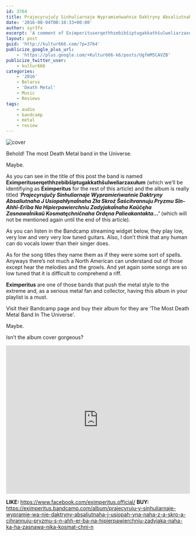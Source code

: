 ```yaml
---
id: 3764
title: Prajecyrujučy Sinhuliarnaje Wypramieńwańnie Daktryny Absaliutnaha J Usiopahłynaĺnaha Zła Skroź Šaścihrannuju Pryzmu Sîn​-​Ahhī​-​Erība Na Hipierpawierchniu Zadyjakaĺnaha Kaŭčęha Zasnawaĺnikaŭ Kosmatęchničnaha Ordęna Palieakantakta​.​.​. by Eximperituserqethhzebibšiptugakkathšulweliarzaxułum - A Comment
date: '2016-08-04T00:10:33+00:00'
author: syr3fx
excerpt: 'A comment of Eximperituserqethhzebibšiptugakkathšulweliarzaxułum''s Prajecyrujučy Sinhuliarnaje Wypramieńwańnie Daktryny Absaliutnaha J Usiopahłynaĺnaha Zła Skroź Šaścihrannuju Pryzmu Sîn​-​Ahhī​-​Erība Na Hipierpawierchniu Zadyjakaĺnaha Kaŭčęha Zasnawaĺnikaŭ Kosmatęchničnaha Ordęna Palieakantakta​.​.​. album (2016).'
layout: post
guid: 'http://kultur666.com/?p=3764'
publicize_google_plus_url:
    - 'https://plus.google.com/+Kultur666-k6/posts/UgfmM5CAVZB'
publicize_twitter_user:
    - kultur666
categories:
    - '2016'
    - Belarus
    - 'Death Metal'
    - Music
    - Reviews
tags:
    - audio
    - bandcamp
    - metal
    - review
---
```


![cover](http://localhost:8080/wp-content/uploads/2016/08/cover.jpg)

Behold! The most Death Metal band in the Universe.

Maybe.

As you can see in the title of this post the band is named **Eximperituserqethhzebibšiptugakkathšulweliarzaxułum** (which we’ll be identifiying as **Eximperitus** for the rest of this article) and the album is really titled ‘***Prajecyrujučy Sinhuliarnaje Wypramieńwańnie Daktryny Absaliutnaha J Usiopahłynaĺnaha Zła Skroź Šaścihrannuju Pryzmu Sîn-Ahhī-Erība Na Hipierpawierchniu Zadyjakaĺnaha Kaŭčęha Zasnawaĺnikaŭ Kosmatęchničnaha Ordęna Palieakantakta…’*** (which will not be mentioned again until the end of this article).

As you can listen in the Bandcamp streaming widget below, they play low, very low and very very low tuned guitars. Also, I don’t think that any human can do vocals lower than their singer does.

As for the song titles they name them as if they were some sort of spells. Anyways there’s not much a North American can understand out of those except hear the melodies and the growls. And yet again some songs are so low tuned that it is difficult to comprehend a riff.

**Eximperitus** are one of those bands that push the metal style to the extreme and, as a serious metal fan and collector, having this album in your playlist is a must.

Visit their Bandcamp page and buy their album for they are ‘The Most Death Metal Band In The Universe’.

Maybe.

Isn’t the album cover gorgeous?

<iframe style="border: 0; width: 100%; height: 406px;" src="https://bandcamp.com/EmbeddedPlayer/album=1814762780/size=large/bgcol=333333/linkcol=e99708/tracklist=false/transparent=true/" seamless></iframe>

**LIKE:** <https://www.facebook.com/eximperitus.official/>
**BUY:** <https://eximperitus.bandcamp.com/album/prajecyruju-y-sinhuliarnaje-wypramie-wa-nie-daktryny-absaliutnaha-j-usiopah-yna-naha-z-a-skro-a-cihrannuju-pryzmu-s-n-ahh-er-ba-na-hipierpawierchniu-zadyjaka-naha-ka-ha-zasnawa-nika-kosmat-chni-n>
